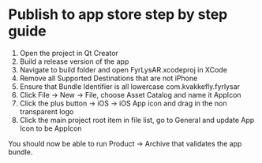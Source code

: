 # Publish to app store step by step guide

1. Open the project in Qt Creator
2. Build a release version of the app
3. Navigate to build folder and open FyrLysAR.xcodeproj in XCode
4. Remove all Supported Destinations that are not iPhone
5. Ensure that Bundle Identifier is all lowercase com.kvakkefly.fyrlysar
6. Click File -> New -> File, choose Asset Catalog and name it AppIcon
7. Click the plus button -> iOS -> iOS App icon and drag in the non transparent logo
8. Click the main project root item in file list, go to General and update App Icon to be AppIcon

You should now be able to run Product -> Archive that validates the app bundle.
